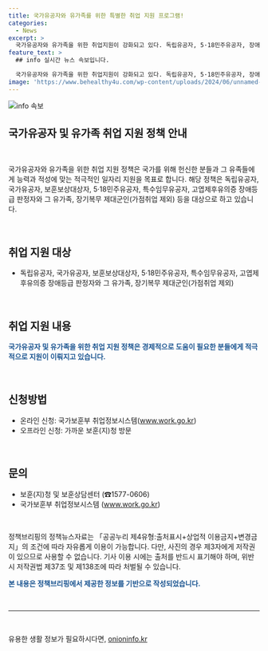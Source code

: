 ```yaml
---
title: 국가유공자와 유가족를 위한 특별한 취업 지원 프로그램!
categories:
  - News
excerpt: >
  국가유공자와 유가족을 위한 취업지원이 강화되고 있다. 독립유공자, 5·18민주유공자, 장애등급 판정자 등이 대상으로 지원되며 온라인 또는 오프라인으로 신청할 수 있다. 이에 대한 자세한 정보는 국가보훈부 취업정보시스템이나 보훈(지)청으로 문의할 수 있다. 국가보훈부 취업정보시스템의 정책뉴스자료는 출처표시+상업적 이용금지+변경금지의 조건으로 자유롭게 이용 가능하며, 출처를 반드시 표기해야 한다.
feature_text: >
  ## info 실시간 뉴스 속보입니다.

  국가유공자와 유가족을 위한 취업지원이 강화되고 있다. 독립유공자, 5·18민주유공자, 장애등급 판정자 등이 대상으로 지원되며 온라인 또는 오프라인으로 신청할 수 있다. 이에 대한 자세한 정보는 국가보훈부 취업정보시스템이나 보훈(지)청으로 문의할 수 있다. 국가보훈부 취업정보시스템의 정책뉴스자료는 출처표시+상업적 이용금지+변경금지의 조건으로 자유롭게 이용 가능하며, 출처를 반드시 표기해야 한다.
image: 'https://www.behealthy4u.com/wp-content/uploads/2024/06/unnamed-file.png'
---
```


<p><img src="https://www.behealthy4u.com/wp-content/uploads/2024/06/unnamed-file.png" alt="info 속보" /></p>

<h2>국가유공자 및 유가족 취업 지원 정책 안내</h2>

<p data-ke-size="size16">&nbsp;</p>

<p>국가유공자와 유가족을 위한 취업 지원 정책은 국가를 위해 헌신한 분들과 그 유족들에게 능력과 적성에 맞는 적극적인 일자리 지원을 목표로 합니다. 해당 정책은 독립유공자, 국가유공자, 보훈보상대상자, 5·18민주유공자, 특수임무유공자, 고엽제후유의증 장애등급 판정자와 그 유가족, 장기복무 제대군인(가점취업 제외) 등을 대상으로 하고 있습니다.</p>

<p data-ke-size="size16">&nbsp;</p>

<h2 data-ke-size="size26">취업 지원 대상</h2>

<ul>
  <li>독립유공자, 국가유공자, 보훈보상대상자, 5·18민주유공자, 특수임무유공자, 고엽제후유의증 장애등급 판정자와 그 유가족, 장기복무 제대군인(가점취업 제외)</li>
</ul>

<p data-ke-size="size16">&nbsp;</p>

<h2 data-ke-size="size26">취업 지원 내용</h2>

<p><b><span style="color: #1a5490;">국가유공자 및 유가족을 위한 취업 지원 정책은 경제적으로 도움이 필요한 분들에게 적극적으로 지원이 이뤄지고 있습니다.</span></b></p>

<p data-ke-size="size16">&nbsp;</p>

<h2 data-ke-size="size26">신청방법</h2>

<ul>
  <li>온라인 신청: 국가보훈부 취업정보시스템(<a href="https://www.work.go.kr">www.work.go.kr</a>)</li>
  <li>오프라인 신청: 가까운 보훈(지)청 방문</li>
</ul>

<p data-ke-size="size16">&nbsp;</p>

<h2 data-ke-size="size26">문의</h2>

<ul>
  <li>보훈(지)청 및 보훈상담센터 (☎1577-0606)</li>
  <li>국가보훈부 취업정보시스템 (<a href="https://www.work.go.kr">www.work.go.kr</a>)</li>
</ul>

<p data-ke-size="size16">&nbsp;</p>

<p>
  정책브리핑의 정책뉴스자료는 「공공누리 제4유형:출처표시+상업적 이용금지+변경금지」의 조건에 따라 자유롭게 이용이 가능합니다. 다만, 사진의 경우 제3자에게 저작권이 있으므로 사용할 수 없습니다. 기사 이용 시에는 출처를 반드시 표기해야 하며, 위반 시 저작권법 제37조 및 제138조에 따라 처벌될 수 있습니다.
</p>

<p>
  <b><span style="color: #1a5490;">본 내용은 정책브리핑에서 제공한 정보를 기반으로 작성되었습니다.</span></b>
</p>

<p data-ke-size="size16">&nbsp;</p>

<hr>

<p data-ke-size="size16">&nbsp;</p>
유용한 생활 정보가 필요하시다면, <a href="https://onioninfo.kr" rel="dofollow">onioninfo.kr</a>


